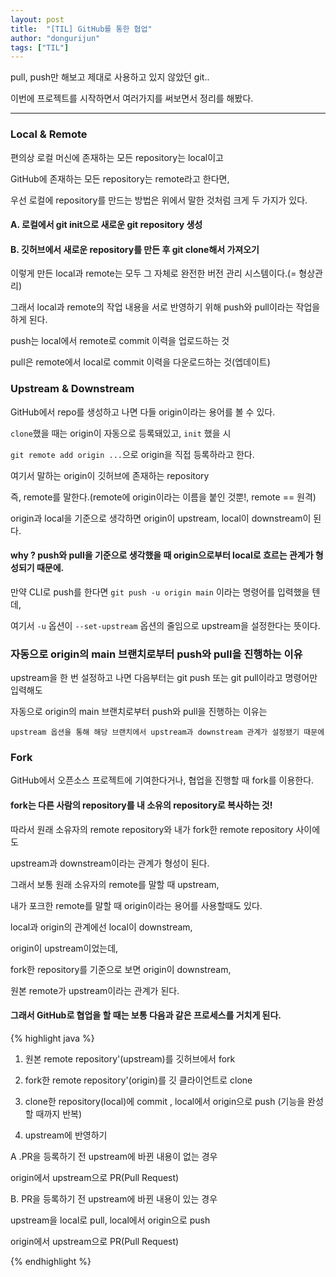 ```yaml
---
layout: post
title:  "[TIL] GitHub를 통한 협업"
author: "dongurijun"
tags: ["TIL"]
---
```




pull, push만 해보고 제대로 사용하고 있지 않았던 git..

이번에 프로젝트를 시작하면서 여러가지를 써보면서 정리를 해봤다. 

--- 


### Local & Remote

편의상 로컬 머신에 존재하는 모든 repository는 local이고

GitHub에 존재하는 모든 repository는 remote라고 한다면,

우선 로컬에 repository를 만드는 방법은 위에서 말한 것처럼 크게 두 가지가 있다.


#### A. 로컬에서 git init으로 새로운 git repository 생성

#### B. 깃허브에서 새로운 repository를 만든 후 git clone해서 가져오기


이렇게 만든 local과 remote는 모두 그 자체로 완전한 버전 관리 시스템이다.(= 형상관리)

그래서 local과 remote의 작업 내용을 서로 반영하기 위해 push와 pull이라는 작업을 하게 된다.

push는 local에서 remote로 commit 이력을 업로드하는 것

pull은 remote에서 local로 commit 이력을 다운로드하는 것(엡데이트)


### Upstream & Downstream

GitHub에서 repo를 생성하고 나면 다들 origin이라는 용어를 볼 수 있다.

`clone`했을 때는 origin이 자동으로 등록돼있고, `init` 했을 시

`git remote add origin ...`으로 origin을 직접 등록하라고 한다.

여기서 말하는 origin이 깃허브에 존재하는 repository

즉, remote를 말한다.(remote에 origin이라는 이름을 붙인 것뿐!, remote == 원격)

origin과 local을 기준으로 생각하면 origin이 upstream, local이 downstream이 된다.

#### why ?  push와 pull을 기준으로 생각했을 때 origin으로부터 local로 흐르는 관계가 형성되기 때문에.

만약 CLI로 push를 한다면 `git push -u origin main` 이라는 명령어를 입력했을 텐데,

여기서 `-u` 옵션이 `--set-upstream` 옵션의 줄임으로 upstream을 설정한다는 뜻이다.

### 자동으로 origin의 main 브랜치로부터 push와 pull을 진행하는 이유

upstream을 한 번 설정하고 나면 다음부터는 git push 또는 git pull이라고 명령어만 입력해도

자동으로 origin의 main 브랜치로부터 push와 pull을 진행하는 이유는 

	upstream 옵션을 통해 해당 브랜치에서 upstream과 downstream 관계가 설정됐기 때문에


### Fork

GitHub에서 오픈소스 프로젝트에 기여한다거나, 협업을 진행할 때 fork를 이용한다.

#### fork는 다른 사람의 repository를 내 소유의 repository로 복사하는 것!

따라서 원래 소유자의 remote repository와 내가 fork한 remote repository 사이에도

upstream과 downstream이라는 관계가 형성이 된다.

그래서 보통 원래 소유자의 remote를 말할 때 upstream, 

내가 포크한 remote를 말할 때 origin이라는 용어를 사용할때도 있다.

local과 origin의 관계에선 local이 downstream,

origin이 upstream이었는데,

fork한 repository를 기준으로 보면 origin이 downstream,

원본 remote가 upstream이라는 관계가 된다.

#### 그래서 GitHub로 협업을 할 때는 보통 다음과 같은 프로세스를 거치게 된다.

{% highlight java %}

1. 원본 remote repository'(upstream)를 깃허브에서 fork

2. fork한 remote repository'(origin)를 깃 클라이언트로 clone

3. clone한 repository(local)에 commit , local에서 origin으로 push (기능을 완성할 때까지 반복)

4. upstream에 반영하기

A .PR을 등록하기 전 upstream에 바뀐 내용이 없는 경우

origin에서 upstream으로 PR(Pull Request)

B. PR을 등록하기 전 upstream에 바뀐 내용이 있는 경우

upstream을 local로 pull, local에서 origin으로 push

origin에서 upstream으로 PR(Pull Request)

{% endhighlight %}